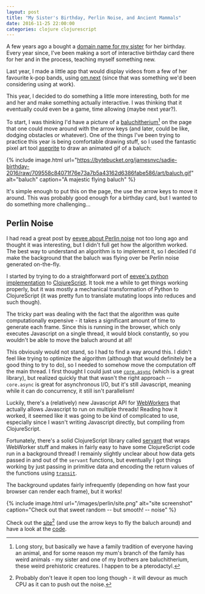 ```yaml
---
layout: post
title: "My Sister's Birthday, Perlin Noise, and Ancient Mammals"
date: 2016-11-25 22:00:00
categories: clojure clojurescript
---
```


A few years ago a bought a [domain name for my sister][sadie] for her birthday.
Every year since, I've been making a sort of interactive birthday card there for her and in the process, teaching myself something new.

Last year, I made a little app that would display videos from a few of her favourite k-pop bands, using [om.next][omnext] (since that was something we'd been considering using at work).

This year, I decided to do something a little more interesting, both for me and her and make something actually interactive.
I was thinking that it eventually could even be a game, time allowing (maybe next year?).

To start, I was thinking I'd have a picture of a [baluchitherium][baluch][^1] on the page that one could move around with the arrow keys (and later, could be like, dodging obstacles or whatever).
One of the things I've been trying to practice this year is being comfortable drawing stuff, so I used the fantastic pixel art tool [aseprite][] to draw an animated gif of a baluch:

{% include image.html url="https://bytebucket.org/jamesnvc/sadie-birthday-2016/raw/709558c84071f76e73a7b5a43162d6386fabe586/art/baluch.gif" alt="baluch" caption="A majestic flying baluch" %}

It's simple enough to put this on the page, the use the arrow keys to move it around.
This was probably good enough for a birthday card, but I wanted to do something more challenging...

## Perlin Noise

I had read a great post by [eevee about Perlin noise][eevee] not too long ago and thought it was interesting, but I didn't full get how the algorithm worked.
The best way to understand an algorithm is to implement it, so I decided I'd make the background that the baluch was flying over be Perlin noise generated on-the-fly.

I started by trying to do a straightforward port of [eevee's python implementation][perlinpy] to [ClojureScript][perlincljs].
It took me a while to get things working properly, but it was mostly a mechanical transformation of Python to ClojureScript (it was pretty fun to translate mutating loops into reduces and such though).

The tricky part was dealing with the fact that the algorithm was quite computationally expensive - it takes a significant amount of time to generate each frame.
Since this is running in the browser, which only executes Javascript on a single thread, it would block constantly, so you wouldn't be able to move the baluch around at all!

This obviously would not stand, so I had to find a way around this.
I didn't feel like trying to optimize the algorithm (although that would definitely be a good thing to try to do), so I needed to somehow move the computation off the main thread.
I first thought I could just use [`core.async`][async] (which is a great library), but realized quickly that that wasn't the right approach -- `core.async` is great for asynchronous I/O, but it's still Javascript, meaning while it can do concurrency, it still isn't parallelism!

Luckily, there's a (relatively) new Javascript API for [WebWorkers][webworkers] that actually allows Javascript to run on multiple threads!
Reading how it worked, it seemed like it was going to be kind of complicated to use, especially since I wasn't writing Javascript directly, but compiling from ClojureScript.

Fortunately, there's a solid ClojureScript library called [servant][] that wraps WebWorker stuff and makes in fairly easy to have some ClojureScript code run in a background thread!
I remainly slightly unclear about how data gets passed in and out of the `servant` functions, but eventually I got things working by just passing in primitive data and encoding the return values of the functions using [`transit`][transit].

The background updates fairly infrequently (depending on how fast your browser can render each frame), but it works!

{% include image.html url="/images/perlin/site.png" alt="site screenshot" caption="Check out that sweet random -- but smooth! -- noise" %}

Check out the [site][sadie][^2] (and use the arrow keys to fly the baluch around) and have a look at the [code][source].

  [sadie]: http://sadiemae.rocks
  [omnext]: https://github.com/omcljs/om/wiki/Quick-Start-(om.next)
  [baluch]: https://en.wikipedia.org/wiki/Paraceratherium
  [aseprite]: https://www.aseprite.org/
  [eevee]: https://eev.ee/blog/2016/05/29/perlin-noise/
  [perlinpy]: https://gist.github.com/eevee/26f547457522755cb1fb8739d0ea89a1
  [perlincljs]: https://bitbucket.org/jamesnvc/sadie-birthday-2016/src/709558c84071f76e73a7b5a43162d6386fabe586/spacebaluch/src/cljc/spacebaluch/perlin.cljc?at=master&fileviewer=file-view-default
  [source]: https://bitbucket.org/jamesnvc/sadie-birthday-2016/src/master/spacebaluch
  [async]: https://github.com/clojure/core.async
  [webworkers]: https://developer.mozilla.org/en-US/docs/Web/API/Web_Workers_API/Using_web_workers
  [servant]: https://github.com/marcopolo/servant
  [transit]: https://github.com/cognitect/transit-cljs

  [^1]: Long story, but basically we have a family tradition of everyone having an animal, and for some reason my mum's branch of the family has weird animals - my sister and one of my brothers are baluchitherium, these weird prehistoric creatures. I happen to be a pterodactyl.
  [^2]: Probably don't leave it open too long though - it will devour as much CPU as it can to push out the noise.
